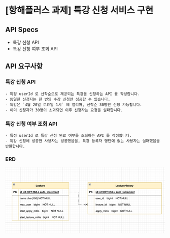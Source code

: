 # [항해플러스 과제] 특강 신청 서비스 구현


## API Specs
- 특강 신청 API
- 특강 신청 여부 조회 API

## API 요구사항
### 특강 신청 API
```text
- 특정 userId 로 선착순으로 제공되는 특강을 신청하는 API 를 작성합니다.
- 동일한 신청자는 한 번의 수강 신청만 성공할 수 있습니다.
- 특강은 `4월 20일 토요일 1시` 에 열리며, 선착순 30명만 신청 가능합니다.
- 이미 신청자가 30명이 초과되면 이후 신청자는 요청을 실패합니다.
```

### 특강 신청 여부 조회 API
```text
- 특정 userId 로 특강 신청 완료 여부를 조회하는 API 를 작성합니다.
- 특강 신청에 성공한 사용자는 성공했음을, 특강 등록자 명단에 없는 사용자는 실패했음을 반환합니다.
```

### ERD
![img.png](img.png)
